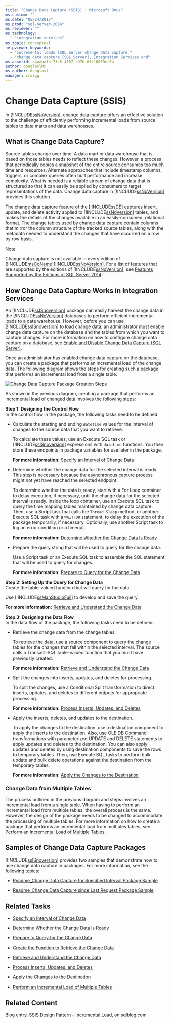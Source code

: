 ```yaml
---
title: "Change Data Capture (SSIS) | Microsoft Docs"
ms.custom: ""
ms.date: "05/24/2017"
ms.prod: "sql-server-2014"
ms.reviewer: ""
ms.technology: 
  - "integration-services"
ms.topic: conceptual
helpviewer_keywords: 
  - "incremental loads [SQL Server change data capture]"
  - "change data capture [SQL Server], Integration Services and"
ms.assetid: c4aaba1b-73e5-4187-a97b-61c10069cc5a
author: douglaslMS
ms.author: douglasl
manager: craigg
---
```

# Change Data Capture (SSIS)
  In [!INCLUDE[ssNoVersion](../../../includes/ssnoversion-md.md)], change data capture offers an effective solution to the challenge of efficiently performing incremental loads from source tables to data marts and data warehouses.  
  
## What is Change Data Capture?  
 Source tables change over time. A data mart or data warehouse that is based on those tables needs to reflect these changes. However, a process that periodically copies a snapshot of the entire source consumes too much time and resources. Alternate approaches that include timestamp columns, triggers, or complex queries often hurt performance and increase complexity. What is needed is a reliable stream of change data that is structured so that it can easily be applied by consumers to target representations of the data. Change data capture in [!INCLUDE[ssNoVersion](../../../includes/ssnoversion-md.md)] provides this solution.  
  
 The change data capture feature of the [!INCLUDE[ssDE](../../includes/ssde-md.md)] captures insert, update, and delete activity applied to [!INCLUDE[ssNoVersion](../../../includes/ssnoversion-md.md)] tables, and makes the details of the changes available in an easily-consumed, relational format. The change tables used by change data capture contain columns that mirror the column structure of the tracked source tables, along with the metadata needed to understand the changes that have occurred on a row by row basis.  
  
> [!NOTE]  
>  Change data capture is not available in every edition of [!INCLUDE[msCoName](../../includes/msconame-md.md)][!INCLUDE[ssNoVersion](../../../includes/ssnoversion-md.md)]. For a list of features that are supported by the editions of [!INCLUDE[ssNoVersion](../../../includes/ssnoversion-md.md)], see [Features Supported by the Editions of SQL Server 2014](../../getting-started/features-supported-by-the-editions-of-sql-server-2014.md).  
  
## How Change Data Capture Works in Integration Services  
 An [!INCLUDE[ssISnoversion](../../../includes/ssisnoversion-md.md)] package can easily harvest the change data in the [!INCLUDE[ssNoVersion](../../../includes/ssnoversion-md.md)] databases to perform efficient incremental loads to a data warehouse. However, before you can use [!INCLUDE[ssISnoversion](../../../includes/ssisnoversion-md.md)] to load change data, an administrator must enable change data capture on the database and the tables from which you want to capture changes. For more information on how to configure change data capture on a database, see [Enable and Disable Change Data Capture &#40;SQL Server&#41;](../../relational-databases/track-changes/enable-and-disable-change-data-capture-sql-server.md).  
  
 Once an administrator has enabled change data capture on the database, you can create a package that performs an incremental load of the change data. The following diagram shows the steps for creating such a package that performs an incremental load from a single table:  
  
 ![Change Data Capture Package Creation Steps](../media/cdc-package-creation.gif "Change Data Capture Package Creation Steps")  
  
 As shown in the previous diagram, creating a package that performs an incremental load of changed data involves the following steps:  
  
 **Step 1: Designing the Control Flow**  
 In the control flow in the package, the following tasks need to be defined:  
  
-   Calculate the starting and ending `datetime` values for the interval of changes to the source data that you want to retrieve.  
  
     To calculate these values, use an Execute SQL task or [!INCLUDE[ssISnoversion](../../../includes/ssisnoversion-md.md)] expressions with `datetime` functions. You then store these endpoints in package variables for use later in the package.  
  
     **For more information:**  [Specify an Interval of Change Data](specify-an-interval-of-change-data.md)  
  
-   Determine whether the change data for the selected interval is ready. This step is necessary because the asynchronous capture process might not yet have reached the selected endpoint.  
  
     To determine whether the data is ready, start with a For Loop container to delay execution, if necessary, until the change data for the selected interval is ready. Inside the loop container, use an Execute SQL task to query the time mapping tables maintained by change data capture. Then, use a Script task that calls the `Thread.Sleep` method, or another Execute SQL task with a `WAITFOR` statement, to delay the execution of the package temporarily, if necessary. Optionally, use another Script task to log an error condition or a timeout.  
  
     **For more information:**  [Determine Whether the Change Data Is Ready](determine-whether-the-change-data-is-ready.md)  
  
-   Prepare the query string that will be used to query for the change data.  
  
     Use a Script task or an Execute SQL task to assemble the SQL statement that will be used to query for changes.  
  
     **For more information:**  [Prepare to Query for the Change Data](prepare-to-query-for-the-change-data.md)  
  
 **Step 2: Setting Up the Query for Change Data**  
 Create the table-valued function that will query for the data.  
  
 Use [!INCLUDE[ssManStudioFull](../../includes/ssmanstudiofull-md.md)] to develop and save the query.  
  
 **For more information:**  [Retrieve and Understand the Change Data](retrieve-and-understand-the-change-data.md)  
  
 **Step 3: Designing the Data Flow**  
 In the data flow of the package, the following tasks need to be defined:  
  
-   Retrieve the change data from the change tables.  
  
     To retrieve the data, use a source component to query the change tables for the changes that fall within the selected interval. The source calls a Transact-SQL table-valued function that you must have previously created.  
  
     **For more information:**  [Retrieve and Understand the Change Data](retrieve-and-understand-the-change-data.md)  
  
-   Split the changes into inserts, updates, and deletes for processing.  
  
     To split the changes, use a Conditional Split transformation to direct inserts, updates, and deletes to different outputs for appropriate processing.  
  
     **For more information:**  [Process Inserts, Updates, and Deletes](process-inserts-updates-and-deletes.md)  
  
-   Apply the inserts, deletes, and updates to the destination.  
  
     To apply the changes to the destination, use a destination component to apply the inserts to the destination. Also, use OLE DB Command transformations with parameterized UPDATE and DELETE statements to apply updates and deletes to the destination. You can also apply updates and deletes by using destination components to save the rows to temporary tables. Then, use Execute SQL tasks to perform bulk update and bulk delete operations against the destination from the temporary tables.  
  
     **For more information:**  [Apply the Changes to the Destination](apply-the-changes-to-the-destination.md)  
  
### Change Data from Multiple Tables  
 The process outlined in the previous diagram and steps involves an incremental load from a single table. When having to perform an incremental load from multiple tables, the overall process is the same. However, the design of the package needs to be changed to accommodate the processing of multiple tables. For more information on how to create a package that performs an incremental load from multiples tables, see [Perform an Incremental Load of Multiple Tables](perform-an-incremental-load-of-multiple-tables.md).  
  
## Samples of Change Data Capture Packages  
 [!INCLUDE[ssISnoversion](../../../includes/ssisnoversion-md.md)] provides two samples that demonstrate how to use change data capture in packages. For more information, see the following topics:  
  
-   [Readme_Change Data Capture for Specified Interval Package Sample](http://go.microsoft.com/fwlink/?LinkId=133507)  
  
-   [Readme_Change Data Capture since Last Request Package Sample](http://go.microsoft.com/fwlink/?LinkId=133508)  
  
## Related Tasks  
  
-   [Specify an Interval of Change Data](specify-an-interval-of-change-data.md)  
  
-   [Determine Whether the Change Data Is Ready](determine-whether-the-change-data-is-ready.md)  
  
-   [Prepare to Query for the Change Data](prepare-to-query-for-the-change-data.md)  
  
-   [Create the Function to Retrieve the Change Data](create-the-function-to-retrieve-the-change-data.md)  
  
-   [Retrieve and Understand the Change Data](retrieve-and-understand-the-change-data.md)  
  
-   [Process Inserts, Updates, and Deletes](process-inserts-updates-and-deletes.md)  
  
-   [Apply the Changes to the Destination](apply-the-changes-to-the-destination.md)  
  
-   [Perform an Incremental Load of Multiple Tables](perform-an-incremental-load-of-multiple-tables.md)  
  
## Related Content  
 Blog entry, [SSIS Design Pattern – Incremental Load](http://go.microsoft.com/fwlink/?LinkId=217679), on sqlblog.com  
  
  
